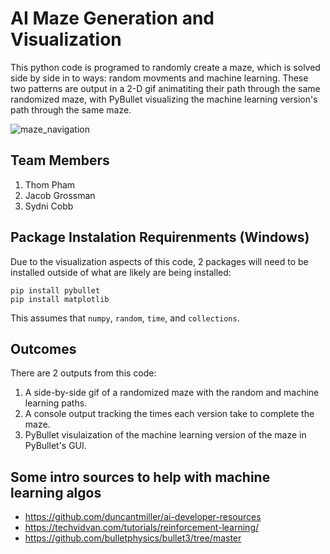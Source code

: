 # AI Maze Generation and Visualization
This python code is programed to randomly create a maze, which is solved side by side in to ways: random movments and machine learning. These two patterns are output in a 2-D gif animatiting their path through the same randomized maze, with PyBullet visualizing the machine learning version's path through the same maze.

![maze_navigation](https://github.com/user-attachments/assets/bc6afedc-eaf1-432c-a262-c95d4ed01f59)


## Team Members
1. Thom Pham
2. Jacob Grossman
3. Sydni Cobb

## Package Instalation Requirenments (Windows)
Due to the visualization aspects of this code, 2 packages will need to be installed outside of what are likely are being installed:

```
pip install pybullet
pip install matplotlib
```
This assumes that `numpy`, `random`, `time`, and `collections`. 

## Outcomes
There are 2 outputs from this code:
1. A side-by-side gif of a randomized maze with the random and machine learning paths.
2. A console output tracking the times each version take to complete the maze.
3. PyBullet visulaization of the machine learning version of the maze in PyBullet's GUI.

## Some intro sources to help with machine learning algos
-  https://github.com/duncantmiller/ai-developer-resources
- https://techvidvan.com/tutorials/reinforcement-learning/
- https://github.com/bulletphysics/bullet3/tree/master
